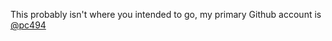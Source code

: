 This probably isn't where you intended to go, my primary Github account is [@pc494](https://github.com/pc494)
